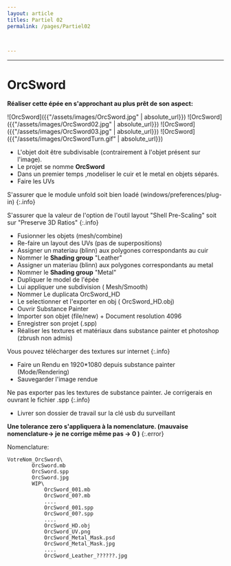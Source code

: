 ```yaml
---
layout: article
titles: Partiel 02
permalink: /pages/Partiel02



---
```


_____


# OrcSword

**Réaliser cette épée en s'approchant au plus prêt de son aspect:**


![OrcSword]({{"/assets/images/OrcSword.jpg" | absolute_url}})
![OrcSword]({{"/assets/images/OrcSword02.jpg" | absolute_url}})
![OrcSword]({{"/assets/images/OrcSword03.jpg" | absolute_url}})
![OrcSword]({{"/assets/images/OrcSwordTurn.gif" | absolute_url}})


* L'objet doit être subdivisable (contrairement à l'objet présent sur l'image).
* Le projet se nomme **OrcSword**
* Dans un premier temps ,modeliser le cuir et le metal en objets séparés.
* Faire les UVs

S'assurer que le module unfold soit bien loadé (windows/preferences/plug-in)
{:.info}

S'assurer que la valeur de l'option de l'outil layout "Shell Pre-Scaling" soit sur "Preserve 3D Ratios"
{:.info}

* Fusionner les objets (mesh/combine)
* Re-faire un layout des UVs (pas de superpositions)
* Assigner un materiau (blinn) aux polygones correspondants au cuir 
* Nommer le **Shading group** "Leather"
* Assigner un materiau (blinn) aux polygones correspondants au metal
* Nommer le **Shading group** "Metal"
* Dupliquer le model de l'épée
* Lui appliquer une subdivision ( Mesh/Smooth)
* Nommer Le duplicata OrcSword_HD
* Le selectionner et l'exporter en obj ( OrcSword_HD.obj)
* Ouvrir Substance Painter
* Importer son objet (file/new) + Document resolution 4096
* Enregistrer son projet (.spp)
* Réaliser les textures et matériaux dans substance painter et photoshop (zbrush non admis)

Vous pouvez télécharger des textures sur internet
{:.info}

* Faire un Rendu en 1920*1080 depuis substance painter  (Mode/Rendering)
* Sauvegarder l'image rendue

Ne pas exporter pas les textures de substance painter. Je corrigerais en ouvrant le fichier .spp
{:.info}

* Livrer son dossier de travail sur la clé usb du surveillant


**Une tolerance zero s'appliquera à la nomenclature. (mauvaise nomenclature-> je ne corrige même pas -> 0 )**
{:.error}

Nomenclature:
~~~~~~
VotreNom_OrcSword\
		OrcSword.mb
		OrcSword.spp
		OrcSword.jpg
		WIP\	
			OrcSword_001.mb
			OrcSword_00?.mb
			....
			OrcSword_001.spp
			OrcSword_00?.spp
			....
			OrcSword_HD.obj
			OrcSword_UV.png
			OrcSword_Metal_Mask.psd
			OrcSword_Metal_Mask.jpg
			....
			OrcSword_Leather_??????.jpg
~~~~~~



